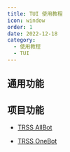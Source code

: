 ```yaml
---
title: TUI 使用教程
icon: window
order: 1
date: 2022-12-18
category:
  - 使用教程
  - TUI
---
```


## 通用功能

## 项目功能

- [<FontIcon icon="creative"/> TRSS AllBot](TRSS_AllBot.md)

- [<FontIcon icon="creative"/> TRSS OneBot](TRSS_OneBot.md)